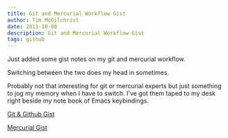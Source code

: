 ```yaml
---
title: Git and Mercurial Workflow Gist
author: Tim McGilchrist
date: 2011-10-08
description: Git and Mercurial Workflow Gist
tags: github
---
```

Just added some gist notes on my git and mercurial workflow.

Switching between the two does my head in sometimes.

Probably not that interesting for git or mercurial experts but just something to
jog my memory when I have to switch. I've got them taped to my desk right beside
my note book of Emacs keybindings.

[Git &amp; Github Gist](https://gist.github.com/1271705)

[Mercurial Gist](https://gist.github.com/1271716)
